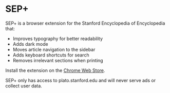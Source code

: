 # SEP+

SEP+ is a browser extension for the Stanford Encyclopedia of Encyclopedia that:

- Improves typography for better readability
- Adds dark mode
- Moves article navigation to the sidebar
- Adds keyboard shortcuts for search
- Removes irrelevant sections when printing

Install the extension on the [Chrome Web Store](https://chrome.google.com/webstore/detail/sep%2B/falicmbacjghbjdmmnaagmbkpgiphbbg).

SEP+ only has access to plato.stanford.edu and will never serve ads or collect user data.
